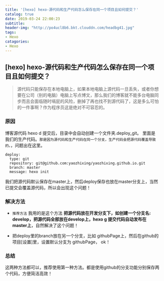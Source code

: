 ```yaml
---
title: '[hexo] hexo-源代码和生产代码怎么保存在同一个项目且如何提交？'
catalog: true
date: 2019-03-24 22:00:23
subtitle:
header-img: "http://po4ucl8b6.bkt.clouddn.com/headbg41.jpg"
tags:
- Hexo
catagories:
- Hexo
---
```


## [hexo] hexo-源代码和生产代码怎么保存在同一个项目且如何提交？


>源代码只能保存在本地电脑上，如果本地电脑上源代码一旦丢失，或者你想要在公司（别的电脑）电脑上写点博文，那么我们的博客就不能多台电脑同步而且会面临随时嗝屁的风险，删掉了再也找不到源代码了，这是多么可怕的一件事啊？作为程序员这是绝对不可容忍的。

### 原因
博客源代码 hexo d 提交后，目录中会自动创建一个文件夹.deploy_git。
里面是我们的生产代码。``那是因为源代码和生产代码在同一个分支，生产代码会把源代码覆盖导致的。``，问题出在这里。

```
deploy:
  type: git
  repository: git@github.com:yaozhixing/yaozhixing.github.io.git
  branch: master
  message: hexo init
```
我们把源代码默认保存在master上，然后deploy保存也放在master分支上，当然已提交会覆盖源代码，所以会出现这个问题！

### 解决方法
- ``推荐方法``  我用的是这个方法
**把源代码放在开发分支下，如创建一个分支名: develop，把源代码全部放在develop上，hexo g 提交代码自动发布在master上**，自然解决了这个问题！

- 把deploy里的branch放在另一个分支，比如 githubPage上，然后在github的 项目[设置]里，设置默认分支为 githubPage， ok！

### 总结
这两种方法都可以，推荐使用第一种方法。都是使用github的分支功能分别保存两个代码，方便简洁高效！